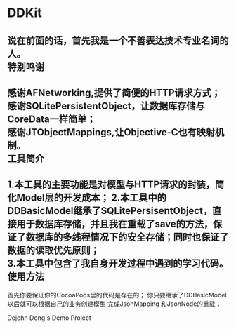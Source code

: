 DDKit
=====
说在前面的话，首先我是一个不善表达技术专业名词的人。  
特别鸣谢
-----
感谢AFNetworking,提供了简便的HTTP请求方式；  
感谢SQLitePersistentObject，让数据库存储与CoreData一样简单；    
感谢JTObjectMappings,让Objective-C也有映射机制。  
工具简介
-----
1.本工具的主要功能是对模型与HTTP请求的封装，简化Model层的开发成本；
2.本工具中的DDBasicModel继承了SQLitePersisentObject，直接用于数据库存储，并且我在重载了save的方法，保证了数据库的多线程情况下的安全存储；同时也保证了数据的读取优先原则；  
3.本工具中包含了我自身开发过程中遇到的学习代码。
使用方法
-----
首先你要保证你的CocoaPods里的代码是存在的；
你只要继承了DDBasicModel以后就可以根据自己的业务创建模型 完成JsonMapping 和JsonNode的重载；

Dejohn Dong's Demo Project
